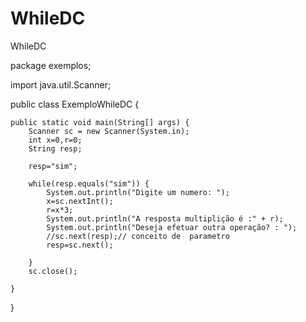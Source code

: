 # WhileDC
WhileDC

package exemplos;

import java.util.Scanner;

public class ExemploWhileDC {

	public static void main(String[] args) {
		Scanner sc = new Scanner(System.in);
		int x=0,r=0;
		String resp;
		
		resp="sim";
		
		while(resp.equals("sim")) {
			System.out.println("Digite um numero: ");
			x=sc.nextInt();
			r=x*3;
			System.out.println("A resposta multiplição é :" + r);
			System.out.println("Deseja efetuar outra operação? : ");
			//sc.next(resp);// conceito de  parametro 
			resp=sc.next();
			
		}
		sc.close();

	}

}

